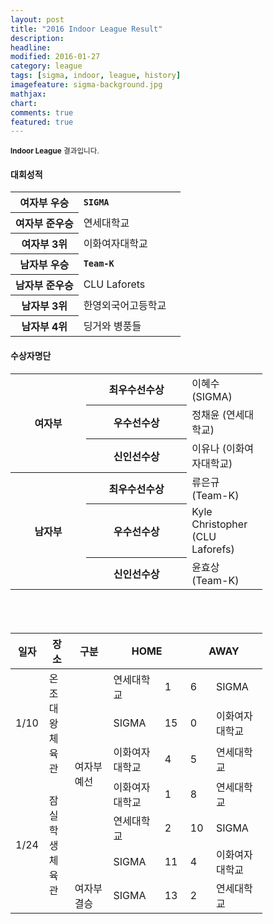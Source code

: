 ```yaml
---
layout: post
title: "2016 Indoor League Result"
description: 
headline: 
modified: 2016-01-27
category: league
tags: [sigma, indoor, league, history]
imagefeature: sigma-background.jpg
mathjax: 
chart: 
comments: true
featured: true
---
```


<small>
<strong>Indoor League</strong> 결과입니다.
</small>

<div>
    <h4>대회성적</h4>
    <table style="width: 80%">
        <colgroup>
            <col width="40%">
            <col width="60%">
        </colgroup>
        <tbody>
            <tr>
                <th>여자부 우승</th>
                <td><strong><code>SIGMA</code></strong></td>
            </tr>
            <tr>
                <th>여자부 준우승</th>
                <td>연세대학교</td>
            </tr>
            <tr>
                <th>여자부 3위</th>
                <td>이화여자대학교</td>
            </tr>
            <tr>
                <th>남자부 우승</th>
                <td><strong><code>Team-K</code></strong></td>
            </tr>
            <tr>
                <th>남자부 준우승</th>
                <td>CLU Laforets</td>
            </tr>
            <tr>
                <th>남자부 3위</th>
                <td>한영외국어고등학교</td>
            </tr>
            <tr>
                <th>남자부 4위</th>
                <td>딩거와 병풍들</td>
            </tr>
        </tbody>
    </table>
</div>
<div>
    <h4>수상자명단</h4>
    <table style="width: 80%">
        <colgroup>
            <col width="30%">
            <col width="40%">
            <col width="40%">
        </colgroup>
        <tbody>
            <tr>
                <th rowspan="3">여자부</th>
                <th>최우수선수상</th>
                <td>이혜수 (SIGMA)</td>
            </tr>
            <tr>
                <th>우수선수상</th>
                <td>정채윤 (연세대학교)</td>
            </tr>
            <tr>
                <th>신인선수상</th>
                <td>이유나 (이화여자대학교)</td>
            </tr>
            <tr>
                <th rowspan="3">남자부</th>
                <th>최우수선수상</th>
                <td>류은규 (Team-K)</td>
            </tr>
            <tr>
                <th>우수선수상</th>
                <td>Kyle Christopher (CLU Laforefs)</td>
            </tr>
            <tr>
                <th>신인선수상</th>
                <td>윤효상 (Team-K)</td>
            </tr>
        </tbody>
    </table>

</div>
<div>
<h4></h4>
<table style="width: 80%">
    <colgroup>
        <col width="10%">
        <col width="10%">
        <col width="15%">
        <col width="20%">
        <col width="10%">
        <col width="10%">
        <col width="20%">
    </colgroup>
    <thead>
        <th>일자</th>
        <th>장소</th>
        <th>구분</th>
        <th colspan="2">HOME</th>
        <th colspan="2">AWAY</th>
    </thead>
    <tbody>
        <tr>
            <td rowspan="3">1/10</td>
            <td rowspan="3">온조대왕체육관</td>
            <td rowspan="6">여자부예선</td>
            <td>연세대학교</td>
            <td>1</td>
            <td>6</td>
            <td>SIGMA</td>
        </tr>
        <tr>
            <td>SIGMA</td>
            <td>15</td>
            <td>0</td>
            <td>이화여자대학교</td>
        </tr>
        <tr>
            <td>이화여자대학교</td>
            <td>4</td>
            <td>5</td>
            <td>연세대학교</td>
        </tr>
        <tr>
            <td rowspan="4">1/24</td>
            <td rowspan="4">잠실학생체육관</td>
            <td>이화여자대학교</td>
            <td>1</td>
            <td>8</td>
            <td>연세대학교</td>
        </tr>
        <tr>
            <td>연세대학교</td>
            <td>2</td>
            <td>10</td>
            <td>SIGMA</td>
        </tr>
        <tr>
            <td>SIGMA</td>
            <td>11</td>
            <td>4</td>
            <td>이화여자대학교</td>
        </tr>
        <tr>
            <td>여자부결승</td>
            <td>SIGMA</td>
            <td>13</td>
            <td>2</td>
            <td>연세대학교</td>
        </tr>
    </tbody>
</table>

</div>
